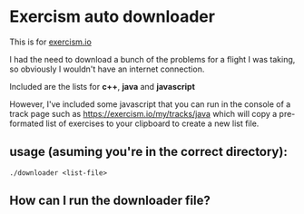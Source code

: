 # Exercism auto downloader

This is for [exercism.io](https://exercism.io)

I had the need to download a bunch of the problems for a flight I was taking, so obviously I wouldn't have an internet connection.

Included are the lists for **c++**, **java** and **javascript**

However, I've included some javascript that you can run in the console of a track page such as https://exercism.io/my/tracks/java which will copy a pre-formated list of exercises to your clipboard to create a new list file.

## usage (asuming you're in the correct directory):

```./downloader <list-file>```

## How can I run the downloader file?

